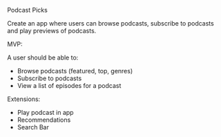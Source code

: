 Podcast Picks

Create an app where users can browse podcasts, subscribe to podcasts and play previews of podcasts.


MVP:

A user should be able to:
- Browse podcasts (featured, top, genres)
- Subscribe to podcasts
- View a list of episodes for a podcast


Extensions:

- Play podcast in app
- Recommendations 
- Search Bar


